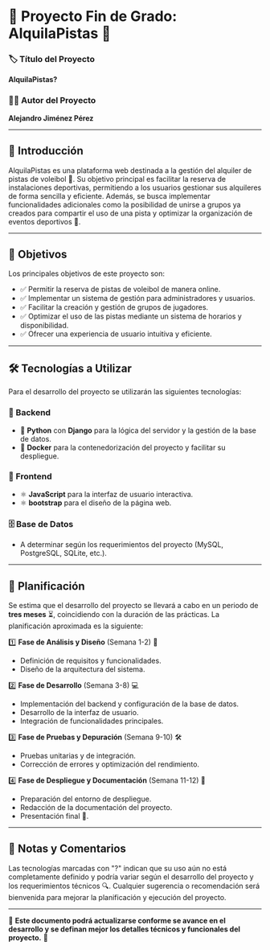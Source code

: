 # 🚀 Proyecto Fin de Grado: AlquilaPistas 🏐

### 🏷️ Título del Proyecto
**AlquilaPistas?**

### 👨‍💻 Autor del Proyecto
**Alejandro Jiménez Pérez**

---

## 📌 Introducción

AlquilaPistas es una plataforma web destinada a la gestión del alquiler de pistas de voleibol 🏐. Su objetivo principal es facilitar la reserva de instalaciones deportivas, permitiendo a los usuarios gestionar sus alquileres de forma sencilla y eficiente. Además, se busca implementar funcionalidades adicionales como la posibilidad de unirse a grupos ya creados para compartir el uso de una pista y optimizar la organización de eventos deportivos 📅.

---

## 🎯 Objetivos

Los principales objetivos de este proyecto son:

- ✅ Permitir la reserva de pistas de voleibol de manera online.
- ✅ Implementar un sistema de gestión para administradores y usuarios.
- ✅ Facilitar la creación y gestión de grupos de jugadores.
- ✅ Optimizar el uso de las pistas mediante un sistema de horarios y disponibilidad.
- ✅ Ofrecer una experiencia de usuario intuitiva y eficiente.

---

## 🛠️ Tecnologías a Utilizar

Para el desarrollo del proyecto se utilizarán las siguientes tecnologías:

### **🔧 Backend**
- 🐍 **Python** con **Django** para la lógica del servidor y la gestión de la base de datos.
- 🐳 **Docker** para la contenedorización del proyecto y facilitar su despliegue.

### **🎨 Frontend**
- ⚛️ **JavaScript** para la interfaz de usuario interactiva.
- ⚛️ **bootstrap** para el diseño de la página web.

### **🗄️ Base de Datos**
- A determinar según los requerimientos del proyecto (MySQL, PostgreSQL, SQLite, etc.).

---

## 📅 Planificación

Se estima que el desarrollo del proyecto se llevará a cabo en un periodo de **tres meses** ⏳, coincidiendo con la duración de las prácticas. La planificación aproximada es la siguiente:

1️⃣ **Fase de Análisis y Diseño** (Semana 1-2) 📑
   - Definición de requisitos y funcionalidades.
   - Diseño de la arquitectura del sistema.
   
2️⃣ **Fase de Desarrollo** (Semana 3-8) 💻
   - Implementación del backend y configuración de la base de datos.
   - Desarrollo de la interfaz de usuario.
   - Integración de funcionalidades principales.
   
3️⃣ **Fase de Pruebas y Depuración** (Semana 9-10) 🛠️
   - Pruebas unitarias y de integración.
   - Corrección de errores y optimización del rendimiento.
   
4️⃣ **Fase de Despliegue y Documentación** (Semana 11-12) 🚀
   - Preparación del entorno de despliegue.
   - Redacción de la documentación del proyecto.
   - Presentación final 🎤.

---

## 📝 Notas y Comentarios

Las tecnologías marcadas con "?" indican que su uso aún no está completamente definido y podría variar según el desarrollo del proyecto y los requerimientos técnicos 🔍. Cualquier sugerencia o recomendación será bienvenida para mejorar la planificación y ejecución del proyecto.

---

📌 **Este documento podrá actualizarse conforme se avance en el desarrollo y se definan mejor los detalles técnicos y funcionales del proyecto.** 🚀
